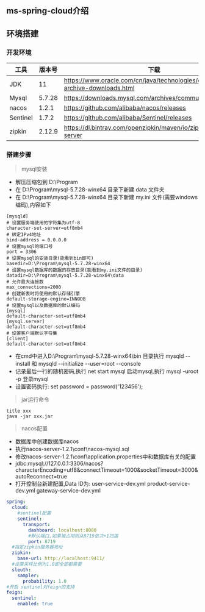 ## ms-spring-cloud介绍

## 环境搭建

### 开发环境

工具|版本号|下载
---|---|---
JDK | 11 | https://www.oracle.com/cn/java/technologies/oracle-java-archive-downloads.html
Mysql | 5.7.28 | https://downloads.mysql.com/archives/community/
nacos | 1.2.1 | https://github.com/alibaba/nacos/releases
Sentinel | 1.7.2 | https://github.com/alibaba/Sentinel/releases
zipkin | 2.12.9 | https://dl.bintray.com/openzipkin/maven/io/zipkin/java/zipkin-server

### 搭建步骤
> mysql安装
 - 解压压缩包到 D:\Program
 - 在 D:\Program\mysql-5.7.28-winx64 目录下新建 data 文件夹
 - 在 D:\Program\mysql-5.7.28-winx64 目录下新建 my.ini 文件(需要windows编码),内容如下
```
[mysqld]
# 设置服务端使用的字符集为utf-8
character-set-server=utf8mb4
# 绑定IPv4地址
bind-address = 0.0.0.0
# 设置mysql的端口号
port = 3306
# 设置mysql的安装目录(能看到bin即可)
basedir=D:\Program\mysql-5.7.28-winx64
# 设置mysql数据库的数据的存放目录(能看到my.ini文件的目录)
datadir=D:\Program\mysql-5.7.28-winx64\data
# 允许最大连接数
max_connections=2000
# 创建新表时将使用的默认存储引擎
default-storage-engine=INNODB
# 设置mysql以及数据库的默认编码
[mysql]
default-character-set=utf8mb4
[mysql.server]
default-character-set=utf8mb4
# 设置客户端默认字符集
[client]
default-character-set=utf8mb4
```
 - 在cmd中进入D:\Program\mysql-5.7.28-winx64\bin 目录执行 mysqld --install 和 mysqld --initialize --user=root --console
 - 记录最后一行的随机密码,执行 net start mysql 启动mysql,执行 mysql -uroot -p 登录mysql
 - 设置密码执行: set password = password('123456');

> jar运行命令
```
title xxx 
java -jar xxx.jar
```
> nacos配置
 - 数据库中创建数据库nacos
 - 执行nacos-server-1.2.1\conf\nacos-mysql.sql
 - 修改nacos-server-1.2.1\conf\application.properties中和数据库有关的配置
 - jdbc:mysql://127.0.0.1:3306/nacos?characterEncoding=utf8&connectTimeout=1000&socketTimeout=3000&autoReconnect=true
 - 打开控制台新建配置,Data ID为: user-service-dev.yml  product-service-dev.yml  gateway-service-dev.yml
```yaml
spring:
  cloud:
    #sentinel配置
    sentinel:
      transport:
        dashboard: localhost:8080
        #默认端口,如果被占用则从8719依次+1扫描
        port: 8719
  #指定zipkin服务器地址  
  zipkin:
    base-url: http://localhost:9411/
  #设置采样比例为1.0即全部都需要
  sleuth:
    sampler:
      probability: 1.0
#开启 sentinel对feign的支持
feign:
  sentinel:
    enabled: true
```